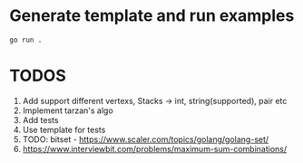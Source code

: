 # Generate template and run examples

```console
go run .
```


# TODOS

1. Add support different vertexs, Stacks -> int, string(supported), pair etc
2. Implement tarzan's algo
3. Add tests
4. Use template for tests
5. TODO: bitset - https://www.scaler.com/topics/golang/golang-set/
6. https://www.interviewbit.com/problems/maximum-sum-combinations/